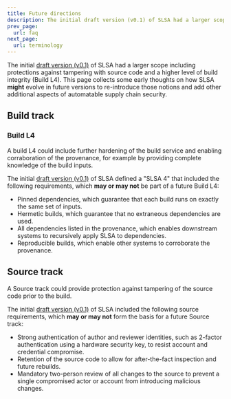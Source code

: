 ```yaml
---
title: Future directions
description: The initial draft version (v0.1) of SLSA had a larger scope including protections against tampering with source code and a higher level of build integrity (Build L4). This page collects some early thoughts on how SLSA **might** evolve in future versios to re-introduce these notions and add other additional aspects of automatable supply chain security.
prev_page:
  url: faq
next_page:
  url: terminology
---
```


The initial [draft version (v0.1)] of SLSA had a larger scope including
protections against tampering with source code and a higher level of build
integrity (Build L4). This page collects some early thoughts on how SLSA
**might** evolve in future versions to re-introduce those notions and add other
additional aspects of automatable supply chain security.

<section id="build-l4">

## Build track

### Build L4

A build L4 could include further hardening of the build service and enabling
corraboration of the provenance, for example by providing complete knowledge of
the build inputs.

The initial [draft version (v0.1)] of SLSA defined a "SLSA 4" that included the
following requirements, which **may or may not** be part of a future Build L4:

-   Pinned dependencies, which guarantee that each build runs on exactly the
    same set of inputs.
-   Hermetic builds, which guarantee that no extraneous dependencies are used.
-   All dependencies listed in the provenance, which enables downstream systems
    to recursively apply SLSA to dependencies.
-   Reproducible builds, which enable other systems to corroborate the
    provenance.

</section>

<section id="source-track">

## Source track

A Source track could provide protection against tampering of the source code
prior to the build.

The initial [draft version (v0.1)](../v0.1/requirements.md#source-requirements)
of SLSA included the following source requirements, which **may or may not**
form the basis for a future Source track:

-   Strong authentication of author and reviewer identities, such as 2-factor
    authentication using a hardware security key, to resist account and
    credential compromise.
-   Retention of the source code to allow for after-the-fact inspection and
    future rebuilds.
-   Mandatory two-person review of all changes to the source to prevent a single
    compromised actor or account from introducing malicious changes.

</section>

[draft version (v0.1)]: ../v0.1/requirements.md
